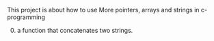 This project is about how to use More pointers, arrays and strings in c-programming
 
0. a function that concatenates two strings.
